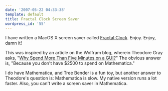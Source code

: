 ```yaml
---
date: '2007-05-22 04:33:38'
template: default
title: Fractal Clock Screen Saver
wordpress_id: '55'
---
```


I have written a MacOS X screen saver called <a href='http://dqd.com/~mayoff/programs/FractalClock'>Fractal Clock</a>.  Enjoy.
Enjoy, damn it!

This was inspired by an article on the Wolfram blog, wherein
Theodore Gray asks, "<a href='http://blog.wolfram.com/2007/05/why_spend_more_than_five.html'>Why Spend More Than Five Minutes on a GUI?</a>"  The obvious answer is, "Because you don't have $2500 to spend on Mathematica."

I do have Mathematica, and Tree Bender is a fun toy, but another answer to Theodore's question is: Mathematica is slow.  My native version runs a lot faster.  Also, you can't write a screen saver in Mathematica.
